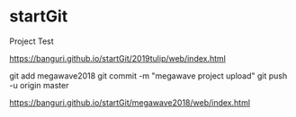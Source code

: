 # startGit

Project Test

https://banguri.github.io/startGit/2019tulip/web/index.html


git add megawave2018
git commit -m "megawave project upload"
git push -u origin master

https://banguri.github.io/startGit/megawave2018/web/index.html

